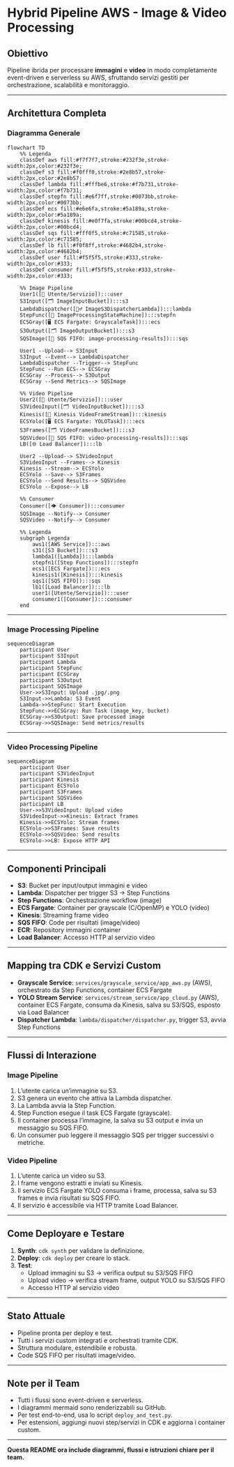 

# Hybrid Pipeline AWS - Image & Video Processing

## Obiettivo
Pipeline ibrida per processare **immagini** e **video** in modo completamente event-driven e serverless su AWS, sfruttando servizi gestiti per orchestrazione, scalabilità e monitoraggio.

---

## Architettura Completa

### Diagramma Generale
```mermaid
flowchart TD
    %% Legenda
    classDef aws fill:#f7f7f7,stroke:#232f3e,stroke-width:2px,color:#232f3e;
    classDef s3 fill:#f0fff0,stroke:#2e8b57,stroke-width:2px,color:#2e8b57;
    classDef lambda fill:#fffbe6,stroke:#f7b731,stroke-width:2px,color:#f7b731;
    classDef stepfn fill:#e6f7ff,stroke:#0073bb,stroke-width:2px,color:#0073bb;
    classDef ecs fill:#e6e6fa,stroke:#5a189a,stroke-width:2px,color:#5a189a;
    classDef kinesis fill:#e0f7fa,stroke:#00bcd4,stroke-width:2px,color:#00bcd4;
    classDef sqs fill:#fff0f5,stroke:#c71585,stroke-width:2px,color:#c71585;
    classDef lb fill:#f0f8ff,stroke:#4682b4,stroke-width:2px,color:#4682b4;
    classDef user fill:#f5f5f5,stroke:#333,stroke-width:2px,color:#333;
    classDef consumer fill:#f5f5f5,stroke:#333,stroke-width:2px,color:#333;

    %% Image Pipeline
    User1([👤 Utente/Servizio]):::user
    S3Input([🗂️ ImageInputBucket]):::s3
    LambdaDispatcher([🦸‍♂️ ImageS3DispatcherLambda]):::lambda
    StepFunc([🔗 ImageProcessingStateMachine]):::stepfn
    ECSGray([🖥️ ECS Fargate: GrayscaleTask]):::ecs
    S3Output([🗂️ ImageOutputBucket]):::s3
    SQSImage([📨 SQS FIFO: image-processing-results]):::sqs

    User1 --Upload--> S3Input
    S3Input --Event--> LambdaDispatcher
    LambdaDispatcher --Trigger--> StepFunc
    StepFunc --Run ECS--> ECSGray
    ECSGray --Process--> S3Output
    ECSGray --Send Metrics--> SQSImage

    %% Video Pipeline
    User2([👤 Utente/Servizio]):::user
    S3VideoInput([🗂️ VideoInputBucket]):::s3
    Kinesis([🔀 Kinesis VideoFrameStream]):::kinesis
    ECSYolo([🖥️ ECS Fargate: YOLOTask]):::ecs
    S3Frames([🗂️ VideoFramesBucket]):::s3
    SQSVideo([📨 SQS FIFO: video-processing-results]):::sqs
    LB([🌐 Load Balancer]):::lb

    User2 --Upload--> S3VideoInput
    S3VideoInput --Frames--> Kinesis
    Kinesis --Stream--> ECSYolo
    ECSYolo --Save--> S3Frames
    ECSYolo --Send Results--> SQSVideo
    ECSYolo --Expose--> LB

    %% Consumer
    Consumer([👁️ Consumer]):::consumer
    SQSImage --Notify--> Consumer
    SQSVideo --Notify--> Consumer

    %% Legenda
    subgraph Legenda
        aws1([AWS Service]):::aws
        s31([S3 Bucket]):::s3
        lambda1([Lambda]):::lambda
        stepfn1([Step Functions]):::stepfn
        ecs1([ECS Fargate]):::ecs
        kinesis1([Kinesis]):::kinesis
        sqs1([SQS FIFO]):::sqs
        lb1([Load Balancer]):::lb
        user1([Utente/Servizio]):::user
        consumer1([Consumer]):::consumer
    end
```

---

### Image Processing Pipeline
```mermaid
sequenceDiagram
    participant User
    participant S3Input
    participant Lambda
    participant StepFunc
    participant ECSGray
    participant S3Output
    participant SQSImage
    User->>S3Input: Upload .jpg/.png
    S3Input->>Lambda: S3 Event
    Lambda->>StepFunc: Start Execution
    StepFunc->>ECSGray: Run Task (image_key, bucket)
    ECSGray->>S3Output: Save processed image
    ECSGray->>SQSImage: Send metrics/results
```

---

### Video Processing Pipeline
```mermaid
sequenceDiagram
    participant User
    participant S3VideoInput
    participant Kinesis
    participant ECSYolo
    participant S3Frames
    participant SQSVideo
    participant LB
    User->>S3VideoInput: Upload video
    S3VideoInput->>Kinesis: Extract frames
    Kinesis->>ECSYolo: Stream frames
    ECSYolo->>S3Frames: Save results
    ECSYolo->>SQSVideo: Send results
    ECSYolo->>LB: Expose HTTP API
```

---

## Componenti Principali

- **S3**: Bucket per input/output immagini e video
- **Lambda**: Dispatcher per trigger S3 → Step Functions
- **Step Functions**: Orchestrazione workflow (image)
- **ECS Fargate**: Container per grayscale (C/OpenMP) e YOLO (video)
- **Kinesis**: Streaming frame video
- **SQS FIFO**: Code per risultati (image/video)
- **ECR**: Repository immagini container
- **Load Balancer**: Accesso HTTP al servizio video

---

## Mapping tra CDK e Servizi Custom

- **Grayscale Service**: `services/grayscale_service/app_aws.py` (AWS), orchestrato da Step Functions, container ECS Fargate
- **YOLO Stream Service**: `services/stream_service/app_cloud.py` (AWS), container ECS Fargate, consuma da Kinesis, salva su S3/SQS, esposto via Load Balancer
- **Dispatcher Lambda**: `lambda/dispatcher/dispatcher.py`, trigger S3, avvia Step Functions

---

## Flussi di Interazione

### Image Pipeline
1. L’utente carica un’immagine su S3.
2. S3 genera un evento che attiva la Lambda dispatcher.
3. La Lambda avvia la Step Function.
4. Step Function esegue il task ECS Fargate (grayscale).
5. Il container processa l’immagine, la salva su S3 output e invia un messaggio su SQS FIFO.
6. Un consumer può leggere il messaggio SQS per trigger successivi o metriche.

### Video Pipeline
1. L’utente carica un video su S3.
2. I frame vengono estratti e inviati su Kinesis.
3. Il servizio ECS Fargate YOLO consuma i frame, processa, salva su S3 frames e invia risultati su SQS FIFO.
4. Il servizio è accessibile via HTTP tramite Load Balancer.

---

## Come Deployare e Testare

1. **Synth**: `cdk synth` per validare la definizione.
2. **Deploy**: `cdk deploy` per creare lo stack.
3. **Test**:
   - Upload immagini su S3 → verifica output su S3/SQS FIFO
   - Upload video → verifica stream frame, output YOLO su S3/SQS FIFO
   - Accesso HTTP al servizio video

---

## Stato Attuale

- Pipeline pronta per deploy e test.
- Tutti i servizi custom integrati e orchestrati tramite CDK.
- Struttura modulare, estendibile e robusta.
- Code SQS FIFO per risultati image/video.

---

## Note per il Team

- Tutti i flussi sono event-driven e serverless.
- I diagrammi mermaid sono renderizzabili su GitHub.
- Per test end-to-end, usa lo script `deploy_and_test.py`.
- Per estensioni, aggiungi nuovi step/servizi in CDK e aggiorna i container custom.

---

**Questa README ora include diagrammi, flussi e istruzioni chiare per il team.**
